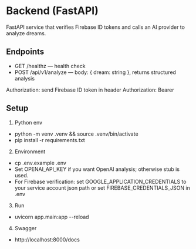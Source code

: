 # Backend (FastAPI)

FastAPI service that verifies Firebase ID tokens and calls an AI provider to analyze dreams.

## Endpoints
- GET /healthz — health check
- POST /api/v1/analyze — body: { dream: string }, returns structured analysis

Authorization: send Firebase ID token in header Authorization: Bearer <token>

## Setup

1) Python env
- python -m venv .venv && source .venv/bin/activate
- pip install -r requirements.txt

2) Environment
- cp .env.example .env
- Set OPENAI_API_KEY if you want OpenAI analysis; otherwise stub is used.
- For Firebase verification: set GOOGLE_APPLICATION_CREDENTIALS to your service account json path or set FIREBASE_CREDENTIALS_JSON in .env

3) Run
- uvicorn app.main:app --reload

4) Swagger
- http://localhost:8000/docs
